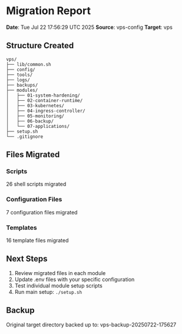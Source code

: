 # Migration Report

**Date**: Tue Jul 22 17:56:29 UTC 2025
**Source**: vps-config
**Target**: vps

## Structure Created

```
vps/
├── lib/common.sh
├── config/
├── tools/
├── logs/
├── backups/
├── modules/
│   ├── 01-system-hardening/
│   ├── 02-container-runtime/
│   ├── 03-kubernetes/
│   ├── 04-ingress-controller/
│   ├── 05-monitoring/
│   ├── 06-backup/
│   └── 07-applications/
├── setup.sh
└── .gitignore
```

## Files Migrated

### Scripts
26 shell scripts migrated

### Configuration Files
7 configuration files migrated

### Templates
16 template files migrated

## Next Steps

1. Review migrated files in each module
2. Update .env files with your specific configuration
3. Test individual module setup scripts
4. Run main setup: `./setup.sh`

## Backup

Original target directory backed up to: vps-backup-20250722-175627

